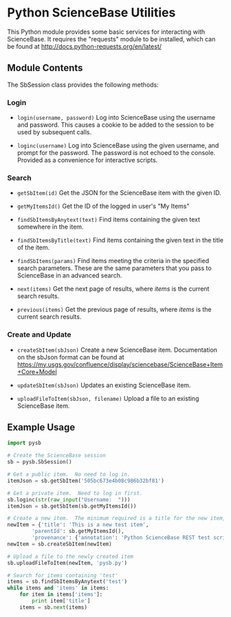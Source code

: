 Python ScienceBase Utilities
============================
This Python module provides some basic services for interacting with ScienceBase.  It requires the "requests"
module to be installed, which can be found at http://docs.python-requests.org/en/latest/

Module Contents
---------------
The SbSession class provides the following methods:

### Login
* `login(username, password)`
Log into ScienceBase using the username and password.  This causes a cookie to be added to the session
to be used by subsequent calls.

* `loginc(username)`
Log into ScienceBase using the given username, and prompt for the password.  The password is not
echoed to the console.  Provided as a convenience for interactive scripts.

### Search
* `getSbItem(id)`
Get the JSON for the ScienceBase item with the given ID.

* `getMyItemsId()`
Get the ID of the logged in user's "My Items"

* `findSbItemsByAnytext(text)`
Find items containing the given text somewhere in the item.

* `findSbItemsByTitle(text)`
Find items containing the given text in the title of the item.

* `findSbItems(params)`
Find items meeting the criteria in the specified search parameters.  These are the same parameters that you pass
to ScienceBase in an advanced search.

* `next(items)`
Get the next page of results, where *items* is the current search results.

* `previous(items)`
Get the previous page of results, where *items* is the current search results.

### Create and Update
* `createSbItem(sbJson)`
Create a new ScienceBase item.  Documentation on the sbJson format can be found at
https://my.usgs.gov/confluence/display/sciencebase/ScienceBase+Item+Core+Model

* `updateSbItem(sbJson)`
Updates an existing ScienceBase item.

* `uploadFileToItem(sbJson, filename)`
Upload a file to an existing ScienceBase item.

Example Usage
-------------

````python
import pysb

# Create the ScienceBase session
sb = pysb.SbSession()

# Get a public item.  No need to log in.
itemJson = sb.getSbItem('505bc673e4b08c986b32bf81')

# Get a private item.  Need to log in first.
sb.loginc(str(raw_input("Username:  ")))
itemJson = sb.getSbItem(sb.getMyItemsId())

# Create a new item.  The minimum required is a title for the new item, and the parent ID.
newItem = {'title': 'This is a new test item',
        'parentId': sb.getMyItemsId(),
        'provenance': {'annotation': 'Python ScienceBase REST test script'}}
newItem = sb.createSbItem(newItem)

# Upload a file to the newly created item
sb.uploadFileToItem(newItem, 'pysb.py')

# Search for items containing 'test'
items = sb.findSbItemsByAnytext('test')
while items and 'items' in items:
    for item in items['items']:
        print item['title']
    items = sb.next(items)
````